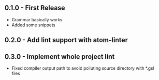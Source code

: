 ## 0.1.0 - First Release
- Grammar basically works
- Added some snippets

## 0.2.0 - Add lint support with atom-linter

## 0.3.0 - Implement whole project lint
- Fixed compiler output path to avoid polluting source directory with *.gsl files
